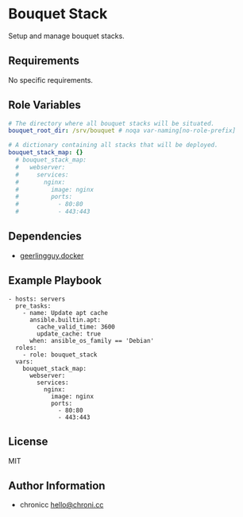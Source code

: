 Bouquet Stack
=============

Setup and manage bouquet stacks.

Requirements
------------

No specific requirements.

Role Variables
--------------

```yaml
# The directory where all bouquet stacks will be situated.
bouquet_root_dir: /srv/bouquet # noqa var-naming[no-role-prefix]

# A dictionary containing all stacks that will be deployed.
bouquet_stack_map: {}
  # bouquet_stack_map:
  #   webserver:
  #     services:
  #       nginx:
  #         image: nginx
  #         ports:
  #           - 80:80
  #           - 443:443
```

Dependencies
------------

- [geerlingguy.docker](https://github.com/geerlingguy/ansible-role-docker)

Example Playbook
----------------

    - hosts: servers
      pre_tasks:
        - name: Update apt cache
          ansible.builtin.apt:
            cache_valid_time: 3600
            update_cache: true
          when: ansible_os_family == 'Debian'
      roles:
        - role: bouquet_stack
      vars:
        bouquet_stack_map:
          webserver:
            services:
              nginx:
                image: nginx
                ports:
                  - 80:80
                  - 443:443

License
-------

MIT

Author Information
------------------

- chronicc <hello@chroni.cc>
